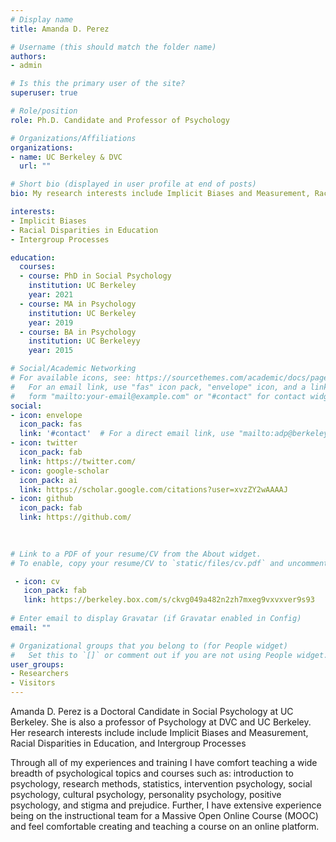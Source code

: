 ```yaml
---
# Display name
title: Amanda D. Perez

# Username (this should match the folder name)
authors:
- admin

# Is this the primary user of the site?
superuser: true

# Role/position
role: Ph.D. Candidate and Professor of Psychology

# Organizations/Affiliations
organizations:
- name: UC Berkeley & DVC
  url: ""

# Short bio (displayed in user profile at end of posts)
bio: My research interests include Implicit Biases and Measurement, Racial Disparities in Education, and Intergroup Processes

interests:
- Implicit Biases
- Racial Disparities in Education
- Intergroup Processes

education:
  courses:
  - course: PhD in Social Psychology
    institution: UC Berkeley
    year: 2021
  - course: MA in Psychology
    institution: UC Berkeley
    year: 2019
  - course: BA in Psychology
    institution: UC Berkeleyy
    year: 2015

# Social/Academic Networking
# For available icons, see: https://sourcethemes.com/academic/docs/page-builder/#icons
#   For an email link, use "fas" icon pack, "envelope" icon, and a link in the
#   form "mailto:your-email@example.com" or "#contact" for contact widget.
social:
- icon: envelope
  icon_pack: fas
  link: '#contact'  # For a direct email link, use "mailto:adp@berkeley.edu".
- icon: twitter
  icon_pack: fab
  link: https://twitter.com/
- icon: google-scholar
  icon_pack: ai
  link: https://scholar.google.com/citations?user=xvzZY2wAAAAJ
- icon: github
  icon_pack: fab
  link: https://github.com/

   
   
# Link to a PDF of your resume/CV from the About widget.
# To enable, copy your resume/CV to `static/files/cv.pdf` and uncomment the lines below.

 - icon: cv
   icon_pack: fab
   link: https://berkeley.box.com/s/ckvg049a482n2zh7mxeg9vxvxver9s93
   
# Enter email to display Gravatar (if Gravatar enabled in Config)
email: ""

# Organizational groups that you belong to (for People widget)
#   Set this to `[]` or comment out if you are not using People widget.
user_groups:
- Researchers
- Visitors
---
```


Amanda D. Perez is a Doctoral Candidate in Social Psychology at UC Berkeley. She is also a professor of Psychology at DVC and UC Berkeley. Her research interests include include Implicit Biases and Measurement, Racial Disparities in Education, and Intergroup Processes


Through all of my experiences and training I have comfort teaching a wide breadth of psychological topics and courses such as: introduction to psychology, research methods, statistics, intervention psychology, social psychology, cultural psychology, personality psychology, positive psychology, and stigma and prejudice. Further, I have extensive experience being on the instructional team for a Massive Open Online Course (MOOC) and feel comfortable creating and teaching a course on an online platform.
